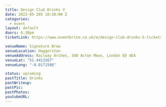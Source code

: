 ```yaml
---
title: Design Club Drinks V
date: 2022-05-285 18:30:00 Z
categories:
  - event
layout: default
doors: 6:30pm
ticketLink: https://www.eventbrite.co.uk/e/design-club-drinks-5-tickets-337135259637

venueName: Signature Brew
venueLocation: Haggerston
venueAddress: Railway Arches, 340 Acton Mews, London E8 4EA
venueLat: "51.4413267"
venueLong: "-0.0171588"

status: upcoming
pastTitle: Drinks
pastWriteup:
pastPic:
pastPhotos:
youtubeURL:
---
```

